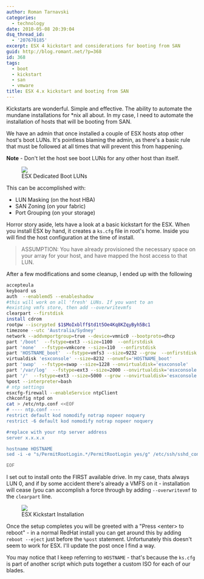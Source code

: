 ```yaml
---
author: Roman Tarnavski
categories:
  - technology
date: 2010-05-08 20:39:04
dsq_thread_id:
  - '207670185'
excerpt: ESX 4 kickstart and considerations for booting from SAN
guid: http://blog.romant.net/?p=368
id: 368
tags:
  - boot
  - kickstart
  - san
  - vmware
title: ESX 4.x kickstart and booting from SAN
---
```


Kickstarts are wonderful. Simple and effective. The ability to automate the mundane installations for *nix all about. In my case, I need to automate the installation of hosts that will be booting from SAN.

We have an admin that once installed a couple of ESX hosts atop other host's boot LUNs. It's pointless blaming the admin, as there's a basic rule that must be followed at all times that will prevent this from happening.

**Note** - Don't let the host see boot LUNs for any other host than itself.

<figure>
  <img src="/images/2010/05/Untitled.png">
  <figcaption>ESX Dedicated Boot LUNs</figcaption>
</figure>

This can be accomplished with:

  * LUN Masking (on the host HBA)
  * SAN Zoning (on your fabric)
  * Port Grouping (on your storage)

Horror story aside, lets have a look at a basic kickstart for the ESX. When you install ESX by hand, it creates a `ks.cfg` file in root's home. Inside you will find the host configuration at the time of install.

> ASSUMPTION: You have already provisioned the necessary space on your array for your host, and have mapped the host access to that LUN. 

After a few modifications and some cleanup, I ended up with the following
  
```sh
accepteula
keyboard us
auth  --enablemd5 --enableshadow
#this will work on all 'fresh' LUNs. If you want to an
#existing vmfs store, then add --overwritevmfs
clearpart --firstdisk
install cdrom
rootpw --iscrypted $1$MoIxblff$td1t5Oe4Kq8KZqyByh5Bc1
timezone --utc 'Australia/Sydney'
network --addvmportgroup=true --device=vmnic0 --bootproto=dhcp
part '/boot'  --fstype=ext3 --size=1100  --onfirstdisk
part 'none'  --fstype=vmkcore --size=110  --onfirstdisk
part 'HOSTNAME_boot'  --fstype=vmfs3 --size=9232 --grow  --onfirstdisk
virtualdisk 'esxconsole' --size=8232 --onvmfs='HOSTNAME_boot'
part 'swap'  --fstype=swap --size=1228 --onvirtualdisk='esxconsole'
part '/var/log'  --fstype=ext3 --size=2000 --onvirtualdisk='esxconsole'
part '/'  --fstype=ext3 --size=5000 --grow --onvirtualdisk='esxconsole'
%post --interpreter=bash
# ntp settings
esxcfg-firewall --enableService ntpClient
chkconfig ntpd on
cat > /etc/ntp.conf <<EOF
# ---- ntp.conf ----
restrict default kod nomodify notrap nopeer noquery
restrict -6 default kod nomodify notrap nopeer noquery

#replace with your ntp server address
server x.x.x.x

hostname HOSTNAME
sed -i -e "s/PermitRootLogin.*/PermitRootLogin yes/g" /etc/ssh/sshd_config

EOF
```

I set out to install onto the FIRST available drive. In my case, thats always LUN 0, and if by some accident there's already a VMFS on it - installation will cease (you can accomplish a force through by adding `--overwritevmf` to the `clearpart` line.

<figure>
  <img src="/images/2010/05/Screen-shot-2010-05-08-at-8.14.24-PM.png">
  <figcaption>ESX Kickstart Installation</figcaption>
</figure>

Once the setup completes you will be greeted with a "Press \<enter> to reboot" - in a normal RedHat install you can get around this by adding `reboot --eject` just before the `%post` statement. Unfortunately this doesn't seem to work for ESX. I'll update the post once I find a way.

You may notice that I keep referring to `HOSTNAME` - that's because the `ks.cfg` is part of another script which puts together a custom ISO for each of our blades.